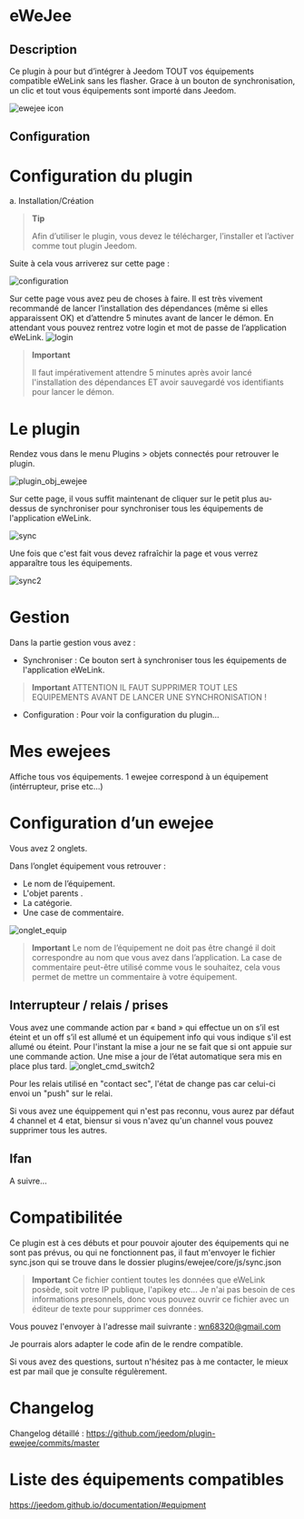 
eWeJee
==============================

Description
-----------

Ce plugin à pour but d’intégrer à Jeedom TOUT vos équipements compatible eWeLink sans les flasher.
Grace à un bouton de synchronisation, un clic et tout vous équipements sont importé dans Jeedom.

![ewejee icon](../images/ewejee_icon.png)

Configuration
-------------

Configuration du plugin
========================

a.  Installation/Création

> **Tip**
>
> Afin d’utiliser le plugin, vous devez le télécharger, l’installer et
> l’activer comme tout plugin Jeedom.

Suite à cela vous arriverez sur cette page :

![configuration](../images/configuration.png)

Sur cette page vous avez peu de choses à faire. Il est très vivement recommandé de lancer l’installation des dépendances (même si elles apparaissent OK) et d’attendre 5 minutes avant de lancer le démon.
En attendant vous pouvez rentrez votre login et mot de passe de l’application eWeLink.
![login](../images/login.png)

> **Important**
>
> Il faut impérativement attendre 5 minutes après avoir lancé l'installation des dépendances ET avoir sauvegardé vos identifiants pour lancer le démon. 

Le plugin
=========

Rendez vous dans le menu Plugins &gt; objets connectés pour retrouver le plugin.

![plugin_obj_ewejee](../images/plugin_obj_ewejee.png)

Sur cette page, il vous suffit maintenant de cliquer sur le petit plus au-dessus de synchroniser pour synchroniser tous les équipements de l'application eWeLink.

![sync](../images/sync.png)

Une fois que c'est fait vous devez rafraîchir la page et vous verrez apparaître tous les équipements.

![sync2](../images/sync2.png)


Gestion
==========

Dans la partie gestion vous avez :
-	Synchroniser : Ce bouton sert à synchroniser tous les équipements de l'application eWeLink.
> **Important**
>	ATTENTION IL FAUT SUPPRIMER TOUT LES EQUIPEMENTS AVANT DE LANCER UNE SYNCHRONISATION !
-	Configuration : Pour voir la configuration du plugin…

Mes ewejees
=============

Affiche tous vos équipements.
1 ewejee correspond à un équipement (intérrupteur, prise etc…)

Configuration d’un ewejee
=============

Vous avez 2 onglets.

Dans l’onglet équipement vous retrouver : 

- Le nom de l’équipement.
- L'objet parents .
- La catégorie.
- Une case de commentaire.

![onglet_equip](../images/onglet_equip.png)

> **Important**
> Le nom de l’équipement ne doit pas être changé il doit correspondre au nom que vous avez dans l’application.
> La case de commentaire peut-être utilisé comme vous le souhaitez, cela vous permet de mettre un commentaire à votre équipement.


Interrupteur / relais / prises
----------------------
Vous avez une commande action par « band » qui effectue un on s’il est éteint et un off s’il est allumé et un équipement info qui vous indique s'il est allumé ou éteint.
Pour l'instant la mise a jour ne se fait que si ont appuie sur une commande action.
Une mise a jour de l’état automatique sera mis en place plus tard.
![onglet_cmd_switch2](../images/onglet_cmd_switch2.png)

Pour les relais utilisé en "contact sec", l'état de change pas car celui-ci envoi un "push" sur le relai.

Si vous avez une équippement qui n'est pas reconnu, vous aurez par défaut 4 channel et 4 etat, biensur si vous n'avez qu'un channel vous pouvez supprimer tous les autres.

Ifan
--------------

A suivre…



Compatibilitée
=========

Ce plugin est à ces débuts et pour pouvoir ajouter des équipements qui ne sont pas prévus, ou qui ne fonctionnent pas, il faut m'envoyer le fichier sync.json qui se trouve dans le dossier plugins/ewejee/core/js/sync.json
> **Important**
>	Ce fichier contient toutes les données que eWeLink posède, soit votre IP publique, l'apikey etc... 
>   Je n'ai pas besoin de ces informations presonnels, donc vous pouvez ouvrir ce fichier avec un éditeur de texte pour supprimer ces données.

Vous pouvez l'envoyer à l'adresse mail suivrante : wn68320@gmail.com

Je pourrais alors adapter le code afin de le rendre compatible.

Si vous avez des questions, surtout n'hésitez pas à me contacter, le mieux est par mail que je consulte régulèrement.




Changelog
=========

Changelog détaillé :
<https://github.com/jeedom/plugin-ewejee/commits/master>

Liste des équipements compatibles
=================================

<https://jeedom.github.io/documentation/#equipment>
